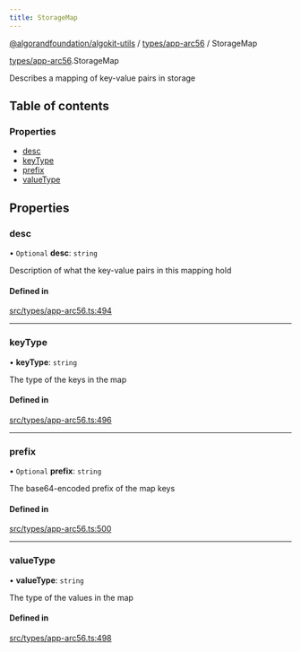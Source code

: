 ```yaml
---
title: StorageMap
---
```


[@algorandfoundation/algokit-utils](/reference/algokit-utils-ts/api/readme/) / [types/app-arc56](/reference/algokit-utils-ts/api/modules/types_app_arc56/) / StorageMap

[types/app-arc56](/reference/algokit-utils-ts/api/modules/types_app_arc56/).StorageMap

Describes a mapping of key-value pairs in storage

## Table of contents

### Properties

- [desc](#desc)
- [keyType](#keytype)
- [prefix](#prefix)
- [valueType](#valuetype)

## Properties

### desc

• `Optional` **desc**: `string`

Description of what the key-value pairs in this mapping hold

#### Defined in

[src/types/app-arc56.ts:494](https://github.com/algorandfoundation/algokit-utils-ts/blob/main/src/types/app-arc56.ts#L494)

---

### keyType

• **keyType**: `string`

The type of the keys in the map

#### Defined in

[src/types/app-arc56.ts:496](https://github.com/algorandfoundation/algokit-utils-ts/blob/main/src/types/app-arc56.ts#L496)

---

### prefix

• `Optional` **prefix**: `string`

The base64-encoded prefix of the map keys

#### Defined in

[src/types/app-arc56.ts:500](https://github.com/algorandfoundation/algokit-utils-ts/blob/main/src/types/app-arc56.ts#L500)

---

### valueType

• **valueType**: `string`

The type of the values in the map

#### Defined in

[src/types/app-arc56.ts:498](https://github.com/algorandfoundation/algokit-utils-ts/blob/main/src/types/app-arc56.ts#L498)
